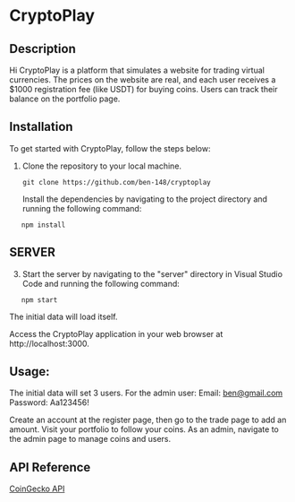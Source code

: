 # CryptoPlay

## Description

Hi
CryptoPlay is a platform that simulates a website for trading virtual currencies. The prices on the website are real, and each user receives a $1000 registration fee (like USDT) for buying coins. Users can track their balance on the portfolio page.

## Installation

To get started with CryptoPlay, follow the steps below:

1. Clone the repository to your local machine.

   ```shell
   git clone https://github.com/ben-148/cryptoplay
   ```

   Install the dependencies by navigating to the project directory and running the following command:

```shell
   npm install
```

## SERVER

3. Start the server by navigating to the "server" directory in Visual Studio Code and running the following command:

```shell
   npm start
```

The initial data will load itself.

Access the CryptoPlay application in your web browser at http://localhost:3000.

## Usage:

The initial data will set 3 users.
For the admin user:
Email: ben@gmail.com
Password: Aa123456!

Create an account at the register page, then go to the trade page to add an amount. Visit your portfolio to follow your coins. As an admin, navigate to the admin page to manage coins and users.

## API Reference

[CoinGecko API](https://www.coingecko.com/)
